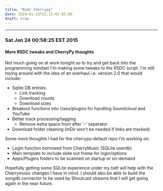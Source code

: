 ```yaml
---
title: "Rsdc Cherrypy"
date: 2019-01-23T22:15:01-05:00
draft: true
---
```


--------------------------------------------------------------------------------
### Sat Jan 24 00:58:25 EST 2015

#### More RSDC tweaks and CherryPy thoughts

Not much going on at work tonight so to try and get back into the programming
mindset I'm making some tweaks to the RSDC script. I'm still toying around with
the idea of an overhaul i.e. version 2.0 that would include:

* Sqlite DB entries:
  * Link tracking
  * Download counts
  * Download sizes
* Breakout functions into class/plugins for handling Soundcloud and YouTube
* Better track processing/tagging
  * Remove extra space from after '-' seperator
* Download folder cleaning (inDir won't be needed if links are tracked)

Some more thoughts I had for the cherrypy-default repo I'm working on:

* Login function borrowed from CherryMusic (SQLite userdb)
* Main template to include slide out frame for login/options
* Apps/Plugins folders to be scanned on startup or on-demand

Hopefully getting some SQLite experience under my belt will help with the
Cherrymusic changes I have in mind. I should also be able to build the songdb
connector to be used by Shoutcast streams that I will get going again in the
near future.
